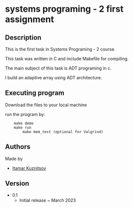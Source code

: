 # systems programing - 2  first assignment 

## Description
This is the first task in Systems Programing - 2 course.

This task was written in C and include Makefile for compiling.

The main subject of this task is ADT programing in c.

I build an adaptive array using ADT architecture.


## Executing program
Download the files to your local machine

run the program by:
```
	make demo
	make run
    	make mem_test (optional for Valgrind)
```


## Authors
Made by

* [Itamar Kuznitsov](https://github.com/Itamar-Kuznitsov)

## Version
* 0.1
  * Initial release ~ March 2023
